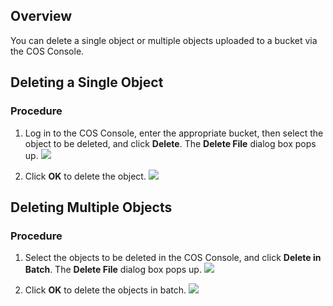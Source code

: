 ## Overview
You can delete a single object or multiple objects uploaded to a bucket via the COS Console.

## Deleting a Single Object

### Procedure

1. Log in to the COS Console, enter the appropriate bucket, then select the object to be deleted, and click **Delete**. The **Delete File** dialog box pops up.
![](https://main.qcloudimg.com/raw/ee9e32a8aa1418a2072f4d04a04259e0.png)

2. Click **OK** to delete the object.
![](https://main.qcloudimg.com/raw/7ef73ea2ba0935f6476b26f2b56bbec3.png)

## Deleting Multiple Objects

### Procedure

1. Select the objects to be deleted in the COS Console, and click **Delete in Batch**. The **Delete File** dialog box pops up.
![](https://main.qcloudimg.com/raw/2adc884caf85f4f7d08c42635ae2bb52.png)

2. Click **OK** to delete the objects in batch.
![](https://main.qcloudimg.com/raw/1e2c10163e71eb35b731c1d94e5d0707.png)

